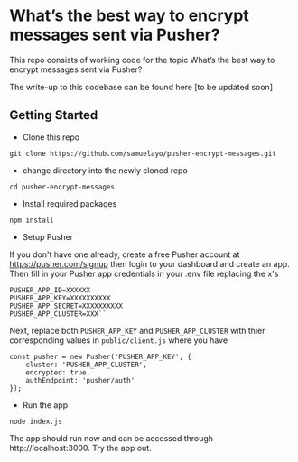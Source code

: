 # What’s the best way to encrypt messages sent via Pusher?

This repo consists of working code for the topic What’s the best way to encrypt messages sent via Pusher?


The write-up to this codebase can be found here [to be updated soon]
## Getting Started
- Clone this repo 
```
git clone https://github.com/samuelayo/pusher-encrypt-messages.git
```

- change directory into the newly cloned repo

```
cd pusher-encrypt-messages
```

- Install required packages

```
npm install
```
- Setup Pusher

If you don't have one already, create a free Pusher account at https://pusher.com/signup then login to your dashboard and create an app. Then fill in your Pusher app credentials in your .env file replacing the x's

```
PUSHER_APP_ID=XXXXXX
PUSHER_APP_KEY=XXXXXXXXXX
PUSHER_APP_SECRET=XXXXXXXXXX
PUSHER_APP_CLUSTER=XXX``
```
Next, replace both `PUSHER_APP_KEY` and `PUSHER_APP_CLUSTER` with thier corresponding values in `public/client.js` where you have 

```
const pusher = new Pusher('PUSHER_APP_KEY', {
    cluster: 'PUSHER_APP_CLUSTER',
    encrypted: true,
    authEndpoint: 'pusher/auth'
});
```

- Run the app

```
node index.js
```
The app should run now and can be accessed through http://localhost:3000. Try the app out.


